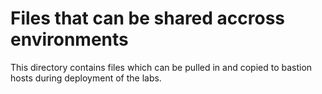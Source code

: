 # Files that can be shared accross environments

This directory contains files which can be pulled in and copied to bastion hosts during deployment of the labs. 

